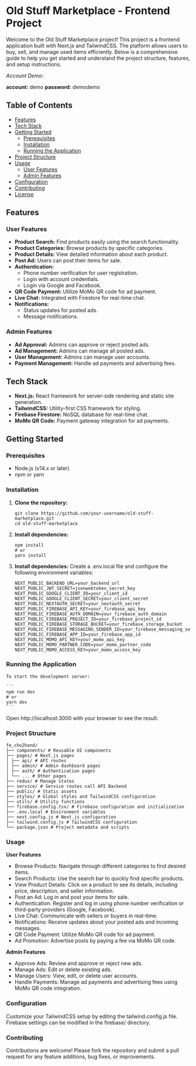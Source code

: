 # Old Stuff Marketplace - Frontend Project

Welcome to the Old Stuff Marketplace project! This project is a frontend application built with Next.js and TailwindCSS. The platform allows users to buy, sell, and manage used items efficiently. Below is a comprehensive guide to help you get started and understand the project structure, features, and setup instructions.

_Account Demo:_

**account:** demo
**password:** demodemo

## Table of Contents

- [Features](#features)
- [Tech Stack](#tech-stack)
- [Getting Started](#getting-started)
  - [Prerequisites](#prerequisites)
  - [Installation](#installation)
  - [Running the Application](#running-the-application)
- [Project Structure](#project-structure)
- [Usage](#usage)
  - [User Features](#user-features)
  - [Admin Features](#admin-features)
- [Configuration](#configuration)
- [Contributing](#contributing)
- [License](#license)

## Features

### User Features

- **Product Search:** Find products easily using the search functionality.
- **Product Categories:** Browse products by specific categories.
- **Product Details:** View detailed information about each product.
- **Post Ad:** Users can post their items for sale.
- **Authentication:**
  - Phone number verification for user registration.
  - Login with account credentials.
  - Login via Google and Facebook.
- **QR Code Payment:** Utilize MoMo QR code for ad payment.
- **Live Chat:** Integrated with Firestore for real-time chat.
- **Notifications:**
  - Status updates for posted ads.
  - Message notifications.

### Admin Features

- **Ad Approval:** Admins can approve or reject posted ads.
- **Ad Management:** Admins can manage all posted ads.
- **User Management:** Admins can manage user accounts.
- **Payment Management:** Handle ad payments and advertising fees.

## Tech Stack

- **Next.js:** React framework for server-side rendering and static site generation.
- **TailwindCSS:** Utility-first CSS framework for styling.
- **Firebase Firestore:** NoSQL database for real-time chat.
- **MoMo QR Code:** Payment gateway integration for ad payments.

## Getting Started

### Prerequisites

- Node.js (v14.x or later)
- npm or yarn

### Installation

1. **Clone the repository:**
   ```
   git clone https://github.com/your-username/old-stuff-marketplace.git
   cd old-stuff-marketplace
   ```
2. **Install dependencies:**
   ```
   npm install
   # or
   yarn install
   ```
3. **Install dependencies:**
   Create a .env.local file and configure the following environment variables:

   ```
   NEXT_PUBLIC_BACKEND_URL=your_backend_url
   NEXT_PUBLIC_JWT_SECRET=jsonwebtoken_secret_key
   NEXT_PUBLIC_GOOGLE_CLIENT_ID=your_client_id
   NEXT_PUBLIC_GOOGLE_CLIENT_SECRET=your_client_secret
   NEXT_PUBLIC_NEXTAUTH_SECRET=your_nextauth_secret
   NEXT_PUBLIC_FIREBASE_API_KEY=your_firebase_api_key
   NEXT_PUBLIC_FIREBASE_AUTH_DOMAIN=your_firebase_auth_domain
   NEXT_PUBLIC_FIREBASE_PROJECT_ID=your_firebase_project_id
   NEXT_PUBLIC_FIREBASE_STORAGE_BUCKET=your_firebase_storage_bucket
   NEXT_PUBLIC_FIREBASE_MESSAGING_SENDER_ID=your_firebase_messaging_sender_id
   NEXT_PUBLIC_FIREBASE_APP_ID=your_firebase_app_id
   NEXT_PUBLIC_MOMO_API_KEY=your_momo_api_key
   NEXT_PUBLIC_MOMO_PARTNER_CODE=your_momo_partner_code
   NEXT_PUBLIC_MOMO_ACCESS_KEY=your_momo_access_key
   ```

### Running the Application

    To start the development server:

    ```
    npm run dev
    # or
    yarn dev
    ```

Open http://localhost:3000 with your browser to see the result.

### Project Structure

```
fe_cho2hand/
├── components/ # Reusable UI components
├── pages/ # Next.js pages
│ ├── api/ # API routes
│ ├── admin/ # Admin dashboard pages
│ ├── auth/ # Authentication pages
│ └── ... # Other pages
├── redux/ # Manage states
├── service/ # Service routes call API Backend
├── public/ # Static assets
├── styles/ # Global styles and TailwindCSS configuration
├── utils/ # Utility functions
├── firebase.config.tsx/ # Firebase configuration and initialization
├── .env.local # Environment variables
├── next.config.js # Next.js configuration
├── tailwind.config.js # TailwindCSS configuration
└── package.json # Project metadata and scripts

```

### Usage

**User Features**

- Browse Products: Navigate through different categories to find desired items.
- Search Products: Use the search bar to quickly find specific products.
- View Product Details: Click on a product to see its details, including price, description, and seller information.
- Post an Ad: Log in and post your items for sale.
- Authentication: Register and log in using phone number verification or third-party providers (Google, Facebook).
- Live Chat: Communicate with sellers or buyers in real-time.
- Notifications: Receive updates about your posted ads and incoming messages.
- QR Code Payment: Utilize MoMo QR code for ad payment.
- Ad Promotion: Advertise posts by paying a fee via MoMo QR code.

**Admin Features**

- Approve Ads: Review and approve or reject new ads.
- Manage Ads: Edit or delete existing ads.
- Manage Users: View, edit, or delete user accounts.
- Handle Payments: Manage ad payments and advertising fees using MoMo QR code integration.

### Configuration

Customize your TailwindCSS setup by editing the tailwind.config.js file. Firebase settings can be modified in the firebase/ directory.

### Contributing

Contributions are welcome! Please fork the repository and submit a pull request for any feature additions, bug fixes, or improvements.
